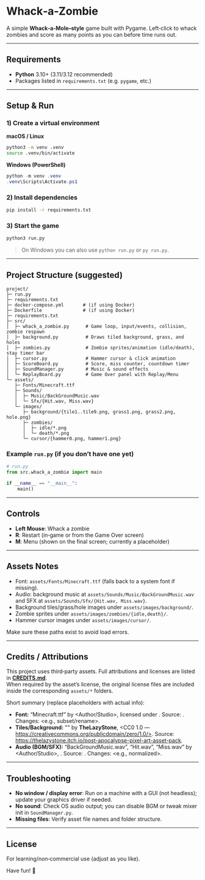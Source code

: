 # Whack‑a‑Zombie

A simple **Whack‑a‑Mole–style** game built with Pygame. Left‑click to whack zombies and score as many points as you can before time runs out.

---

## Requirements
- **Python** 3.10+ (3.11/3.12 recommended)
- Packages listed in `requirements.txt` (e.g. `pygame`, etc.)

---

## Setup & Run

### 1) Create a virtual environment
**macOS / Linux**
```bash
python3 -m venv .venv
source .venv/bin/activate
```

**Windows (PowerShell)**
```powershell
python -m venv .venv
.venv\Scripts\Activate.ps1
```

### 2) Install dependencies
```bash
pip install -r requirements.txt
```

### 3) Start the game
```bash
python3 run.py
```
> On Windows you can also use `python run.py` or `py run.py`.

---

## Project Structure (suggested)

```
project/
├─ run.py
├─ requirements.txt
├─ docker-compose.yml       # (if using Docker)
├─ Dockerfile               # (if using Docker)
├─ requirements.txt
├─ src/
│  ├─ whack_a_zombie.py      # Game loop, input/events, collision, zombie respawn
│  ├─ background.py          # Draws tiled background, grass, and holes
│  ├─ zombies.py             # Zombie sprites/animation (idle/death), stay timer bar
│  ├─ cursor.py              # Hammer cursor & click animation
│  ├─ ScoreBoard.py          # Score, miss counter, countdown timer
│  ├─ SoundManager.py        # Music & sound effects
│  └─ ReplayBoard.py         # Game Over panel with Replay/Menu
└─ assets/
   ├─ Fonts/Minecraft.ttf
   ├─ Sounds/
   │  ├─ Music/BackGroundMusic.wav
   │  └─ Sfx/{Hit.wav, Miss.wav}
   └─ images/
      ├─ background/{tile1..tile9.png, grass1.png, grass2.png, hole.png}
      ├─ zombies/
      │  ├─ idle/*.png
      │  └─ death/*.png
      └─ cursor/{hammer0.png, hammer1.png}
```

### Example `run.py` (if you don’t have one yet)
```python
# run.py
from src.whack_a_zombie import main

if __name__ == "__main__":
    main()
```

---

## Controls
- **Left Mouse**: Whack a zombie
- **R**: Restart (in‑game or from the Game Over screen)
- **M**: Menu (shown on the final screen; currently a placeholder)

---

## Assets Notes
- Font: `assets/Fonts/Minecraft.ttf` (falls back to a system font if missing).
- Audio: background music at `assets/Sounds/Music/BackGroundMusic.wav` and SFX at `assets/Sounds/Sfx/{Hit.wav, Miss.wav}`.
- Background tiles/grass/hole images under `assets/images/background/`.
- Zombie sprites under `assets/images/zombies/{idle,death}/`.
- Hammer cursor images under `assets/images/cursor/`.

Make sure these paths exist to avoid load errors.


---

## Credits / Attributions
This project uses third‑party assets. Full attributions and licenses are listed in **[CREDITS.md](./CREDITS.md)**.  
When required by the asset’s license, the original license files are included inside the corresponding `assets/*` folders.

Short summary (replace placeholders with actual info):
- **Font:** “Minecraft.ttf” by <Author/Studio>, licensed under <License>. Source: <URL>. Changes: <e.g., subset/rename>.
- **Tiles/Background:** "<Pack Name>" by **TheLazyStone**, <CC0 1.0 — https://creativecommons.org/publicdomain/zero/1.0/>. Source: <https://thelazystone.itch.io/post-apocalypse-pixel-art-asset-pack>. 
- **Audio (BGM/SFX):** “BackGroundMusic.wav”, “Hit.wav”, “Miss.wav” by <Author/Studio>, <License>. Source: <URL>. Changes: <e.g., normalized>.

---

## Troubleshooting
- **No window / display error**: Run on a machine with a GUI (not headless); update your graphics driver if needed.
- **No sound**: Check OS audio output; you can disable BGM or tweak mixer init in `SoundManager.py`.
- **Missing files**: Verify asset file names and folder structure.

---

## License
For learning/non‑commercial use (adjust as you like).

Have fun! 🎯
